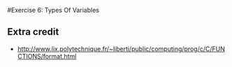 #Exercise 6: Types Of Variables

## Extra credit

- http://www.lix.polytechnique.fr/~liberti/public/computing/prog/c/C/FUNCTIONS/format.html